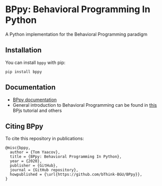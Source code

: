 # BPpy: Behavioral Programming In Python
A Python implementation for the Behavioral Programming paradigm

## Installation
You can install ``bppy`` with pip:

```shell
pip install bppy
```

## Documentation
* [BPpy documentation](https://bppy.readthedocs.io/en/latest/)
* General introduction to Behavioral Programming can be found in [this](https://bpjs.readthedocs.io/en/develop/) BPjs tutorial and others

## Citing BPpy
To cite this repository in publications:
```
@misc{bppy,
  author = {Tom Yaacov},
  title = {BPpy: Behavioral Programming In Python},
  year = {2020},
  publisher = {GitHub},
  journal = {GitHub repository},
  howpublished = {\url{https://github.com/bThink-BGU/BPpy}},
}
```
